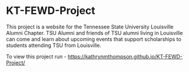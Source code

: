 # KT-FEWD-Project

This project is a website for the Tennessee State University
Louisville Alumni Chapter. TSU Alumni and friends of TSU alumni
living in Louisville can come and learn about upcoming events
that support scholarships to students attending TSU from Louisville.

To view this project run - https://kathrynmthompson.github.io/KT-FEWD-Project/
